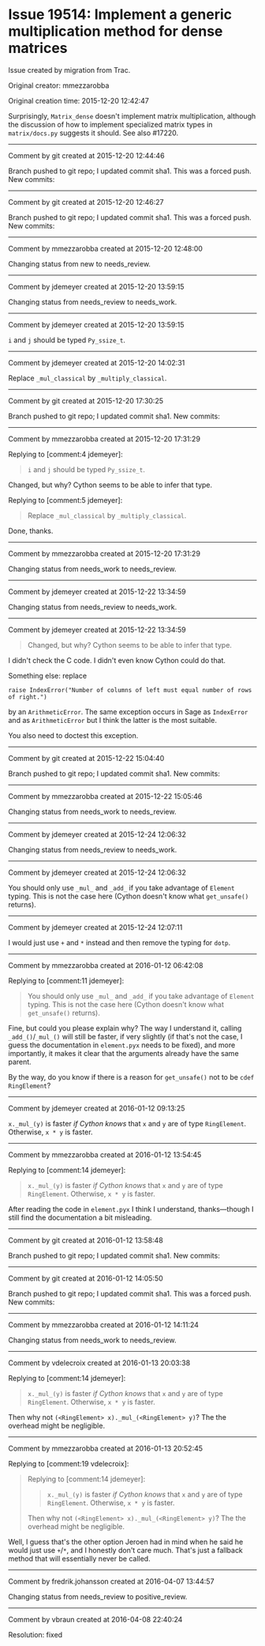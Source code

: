 # Issue 19514: Implement a generic multiplication method for dense matrices

Issue created by migration from Trac.

Original creator: mmezzarobba

Original creation time: 2015-12-20 12:42:47

Surprisingly, `Matrix_dense` doesn't implement matrix multiplication, although the discussion of how to implement specialized matrix types in `matrix/docs.py` suggests it should. See also #17220.


---

Comment by git created at 2015-12-20 12:44:46

Branch pushed to git repo; I updated commit sha1. This was a forced push. New commits:


---

Comment by git created at 2015-12-20 12:46:27

Branch pushed to git repo; I updated commit sha1. This was a forced push. New commits:


---

Comment by mmezzarobba created at 2015-12-20 12:48:00

Changing status from new to needs_review.


---

Comment by jdemeyer created at 2015-12-20 13:59:15

Changing status from needs_review to needs_work.


---

Comment by jdemeyer created at 2015-12-20 13:59:15

`i` and `j` should be typed `Py_ssize_t`.


---

Comment by jdemeyer created at 2015-12-20 14:02:31

Replace `_mul_classical` by `_multiply_classical`.


---

Comment by git created at 2015-12-20 17:30:25

Branch pushed to git repo; I updated commit sha1. New commits:


---

Comment by mmezzarobba created at 2015-12-20 17:31:29

Replying to [comment:4 jdemeyer]:
> `i` and `j` should be typed `Py_ssize_t`.

Changed, but why? Cython seems to be able to infer that type.

Replying to [comment:5 jdemeyer]:
> Replace `_mul_classical` by `_multiply_classical`.

Done, thanks.


---

Comment by mmezzarobba created at 2015-12-20 17:31:29

Changing status from needs_work to needs_review.


---

Comment by jdemeyer created at 2015-12-22 13:34:59

Changing status from needs_review to needs_work.


---

Comment by jdemeyer created at 2015-12-22 13:34:59

> Changed, but why? Cython seems to be able to infer that type.

I didn't check the C code. I didn't even know Cython could do that.


Something else: replace

```
raise IndexError("Number of columns of left must equal number of rows of right.")
```

by an `ArithmeticError`. The same exception occurs in Sage as `IndexError` and as `ArithmeticError` but I think the latter is the most suitable.

You also need to doctest this exception.


---

Comment by git created at 2015-12-22 15:04:40

Branch pushed to git repo; I updated commit sha1. New commits:


---

Comment by mmezzarobba created at 2015-12-22 15:05:46

Changing status from needs_work to needs_review.


---

Comment by jdemeyer created at 2015-12-24 12:06:32

Changing status from needs_review to needs_work.


---

Comment by jdemeyer created at 2015-12-24 12:06:32

You should only use `_mul_` and `_add_` if you take advantage of `Element` typing. This is not the case here (Cython doesn't know what `get_unsafe()` returns).


---

Comment by jdemeyer created at 2015-12-24 12:07:11

I would just use `+` and `*` instead and then remove the typing for `dotp`.


---

Comment by mmezzarobba created at 2016-01-12 06:42:08

Replying to [comment:11 jdemeyer]:
> You should only use `_mul_` and `_add_` if you take advantage of `Element` typing. This is not the case here (Cython doesn't know what `get_unsafe()` returns).

Fine, but could you please explain why? The way I understand it, calling `_add_()`/`_mul_()` will still be faster, if very slightly (if that's not the case, I guess the documentation in `element.pyx` needs to be fixed), and more importantly, it makes it clear that the arguments already have the same parent.

By the way, do you know if there is a reason for `get_unsafe()` not to be `cdef RingElement`?


---

Comment by jdemeyer created at 2016-01-12 09:13:25

`x._mul_(y)` is faster *if Cython knows* that `x` and `y` are of type `RingElement`. Otherwise, `x * y` is faster.


---

Comment by mmezzarobba created at 2016-01-12 13:54:45

Replying to [comment:14 jdemeyer]:
> `x._mul_(y)` is faster *if Cython knows* that `x` and `y` are of type `RingElement`. Otherwise, `x * y` is faster.

After reading the code in `element.pyx` I think I understand, thanks—though I still find the documentation a bit misleading.


---

Comment by git created at 2016-01-12 13:58:48

Branch pushed to git repo; I updated commit sha1. New commits:


---

Comment by git created at 2016-01-12 14:05:50

Branch pushed to git repo; I updated commit sha1. This was a forced push. New commits:


---

Comment by mmezzarobba created at 2016-01-12 14:11:24

Changing status from needs_work to needs_review.


---

Comment by vdelecroix created at 2016-01-13 20:03:38

Replying to [comment:14 jdemeyer]:
> `x._mul_(y)` is faster *if Cython knows* that `x` and `y` are of type `RingElement`. Otherwise, `x * y` is faster.

Then why not `(<RingElement> x)._mul_(<RingElement> y)`? The the overhead might be negligible.


---

Comment by mmezzarobba created at 2016-01-13 20:52:45

Replying to [comment:19 vdelecroix]:
> Replying to [comment:14 jdemeyer]:
> > `x._mul_(y)` is faster *if Cython knows* that `x` and `y` are of type `RingElement`. Otherwise, `x * y` is faster.
> 
> Then why not `(<RingElement> x)._mul_(<RingElement> y)`? The the overhead might be negligible.

Well, I guess that's the other option Jeroen had in mind when he said he would just use `+`/`*`, and I honestly don't care much. That's just a fallback method that will essentially never be called.


---

Comment by fredrik.johansson created at 2016-04-07 13:44:57

Changing status from needs_review to positive_review.


---

Comment by vbraun created at 2016-04-08 22:40:24

Resolution: fixed
